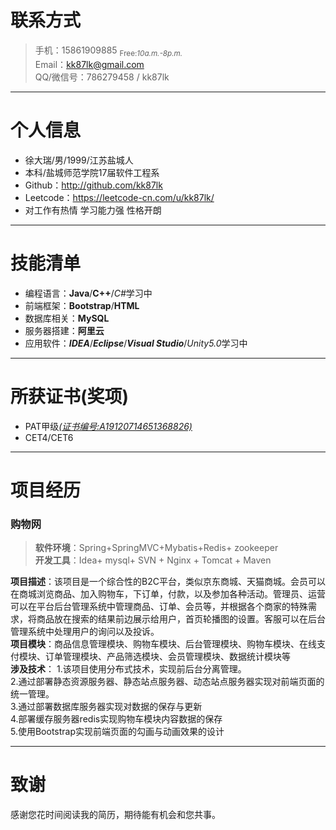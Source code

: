 # 联系方式
> 手机：15861909885    <sub>Free:*10a.m.-8p.m.*</sub>  
> Email：kk87lk@gmail.com  
> QQ/微信号：786279458 / kk87lk

---
# 个人信息
 - 徐大瑞/男/1999/江苏盐城人
 - 本科/盐城师范学院17届软件工程系
 - Github：http://github.com/kk87lk 
 - Leetcode：https://leetcode-cn.com/u/kk87lk/
 - 对工作有热情 学习能力强 性格开朗

---
# 技能清单
- 编程语言：**Java**/**C++**/*C#*<kbd>学习中</kbd>
- 前端框架：**Bootstrap**/**HTML**
- 数据库相关：**MySQL**
- 服务器搭建：**阿里云**
- 应用软件：**_IDEA_**/**_Eclipse_**/**_Visual Studio_**/*Unity5.0*<kbd>学习中</kbd>

---
# 所获证书(奖项)
- PAT甲级[*(证书编号:A19120714651368826)*](https://www.patest.cn/certificates)
- CET4/CET6

---
# 项目经历
### 购物网                      
>**软件环境**：Spring+SpringMVC+Mybatis+Redis+ zookeeper  
>**开发工具**：Idea+ mysql+ SVN + Nginx + Tomcat + Maven

**项目描述**：该项目是一个综合性的B2C平台，类似京东商城、天猫商城。会员可以在商城浏览商品、加入购物车，下订单，付款，以及参加各种活动。管理员、运营可以在平台后台管理系统中管理商品、订单、会员等，并根据各个商家的特殊需求，将商品放在搜索的结果前边展示给用户，首页轮播图的设置。客服可以在后台管理系统中处理用户的询问以及投诉。  
**项目模块**：商品信息管理模块、购物车模块、后台管理模块、购物车模块、在线支付模块、订单管理模块、产品筛选模块、会员管理模块、数据统计模块等  
**涉及技术**：
1.该项目使用分布式技术，实现前后台分离管理。  
2.通过部署静态资源服务器、静态站点服务器、动态站点服务器实现对前端页面的统一管理。  
3.通过部署数据库服务器实现对数据的保存与更新  
4.部署缓存服务器redis实现购物车模块内容数据的保存  
5.使用Bootstrap实现前端页面的勾画与动画效果的设计  

---
# 致谢
感谢您花时间阅读我的简历，期待能有机会和您共事。
